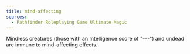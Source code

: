 ```yaml
---
title: mind-affecting
sources:
  - Pathfinder Roleplaying Game Ultimate Magic
---
```


Mindless creatures (those with an Intelligence score of "---") and undead are immune to mind-affecting effects.
